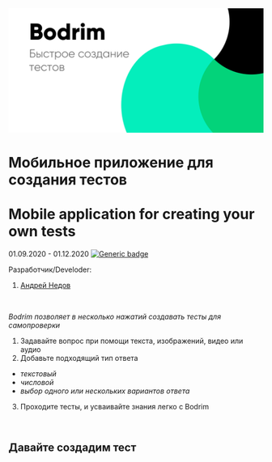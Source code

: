 <img src="/imgs/ad1.png" width="700"/>

# Мобильное приложение для создания тестов<br/><br/>Mobile application for creating your own tests
01.09.2020 - 01.12.2020  [![Generic badge](https://img.shields.io/badge/Status-Closed-red.svg)](https://shields.io/)<br/>

Разработчик/Develoder:
1. [Андрей Недов](https://github.com/Andrey-Nedov-is-a-human)
<br/>

*Bodrim позволяет в несколько нажатий создавать тесты для самопроверки*

1. Задавайте вопрос при помощи текста, изображений, видео или аудио
2. Добавьте подходящий тип ответа
 - *текстовый*
 - *числовой*
 - *выбор одного или нескольких вариантов ответа*

3. Проходите тесты, и усваивайте знания легко с Bodrim
<br/>

## Давайте создадим тест 
